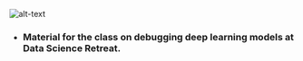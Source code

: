 ![alt-text](https://github.com/stanislav-chekmenev/debugging-dl-models/blob/master/assets/dave_i_cant.jpg)
 - ### Material for the class on debugging deep learning models at Data Science Retreat.

